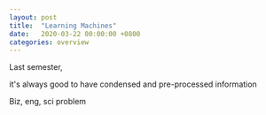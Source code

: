 ```yaml
---
layout: post
title:  "Learning Machines"
date:   2020-03-22 00:00:00 +0800
categories: overview
---
```


Last semester, 

it's always good to have condensed and pre-processed information

Biz, eng, sci problem